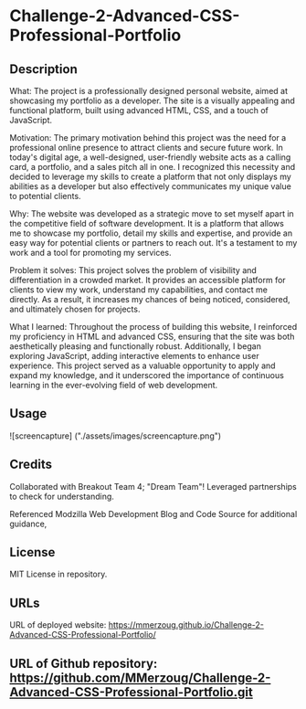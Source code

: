# Challenge-2-Advanced-CSS-Professional-Portfolio

## Description

What: The project is a professionally designed personal website, aimed at showcasing my portfolio as a developer. The site is a visually appealing and functional platform, built using advanced HTML, CSS, and a touch of JavaScript.

Motivation: The primary motivation behind this project was the need for a professional online presence to attract clients and secure future work. In today's digital age, a well-designed, user-friendly website acts as a calling card, a portfolio, and a sales pitch all in one. I recognized this necessity and decided to leverage my skills to create a platform that not only displays my abilities as a developer but also effectively communicates my unique value to potential clients.

Why: The website was developed as a strategic move to set myself apart in the competitive field of software development. It is a platform that allows me to showcase my portfolio, detail my skills and expertise, and provide an easy way for potential clients or partners to reach out. It's a testament to my work and a tool for promoting my services.

Problem it solves: This project solves the problem of visibility and differentiation in a crowded market. It provides an accessible platform for clients to view my work, understand my capabilities, and contact me directly. As a result, it increases my chances of being noticed, considered, and ultimately chosen for projects.

What I learned: Throughout the process of building this website, I reinforced my proficiency in HTML and advanced CSS, ensuring that the site was both aesthetically pleasing and functionally robust. Additionally, I began exploring JavaScript, adding interactive elements to enhance user experience. This project served as a valuable opportunity to apply and expand my knowledge, and it underscored the importance of continuous learning in the ever-evolving field of web development.

## Usage

![screencapture] ("./assets/images/screencapture.png")


## Credits

Collaborated with Breakout Team 4; "Dream Team"! Leveraged partnerships to check for understanding.

Referenced Modzilla Web Development Blog and Code Source for additional guidance,

## License

MIT License in repository.

## URLs

URL of deployed website: https://mmerzoug.github.io/Challenge-2-Advanced-CSS-Professional-Portfolio/

URL of Github repository: https://github.com/MMerzoug/Challenge-2-Advanced-CSS-Professional-Portfolio.git
---